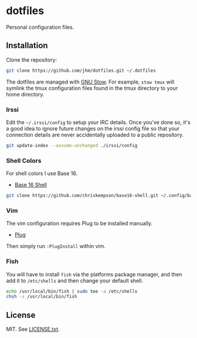 # dotfiles

Personal configuration files.

## Installation

Clone the repository:

```sh
git clone https://github.com/jhm/dotfiles.git ~/.dotfiles
```

The dotfiles are managed with [GNU Stow](https://www.gnu.org/software/stow).
For example, `stow tmux` will symlink the tmux configuration files found in
the tmux directory to your home directory.

### Irssi

Edit the `~/.irssi/config` to setup your IRC details. Once you've done so,
it's a good idea to ignore future changes on the irssi config file so that
your connection details are never accidentally uploaded to a public
repository.

```sh
git update-index --assume-unchanged ./irssi/config
```

### Shell Colors

For shell colors I use Base 16.

* [Base 16 Shell](https://github.com/chriskempson/base16-shell)

```sh
git clone https://github.com/chriskempson/base16-shell.git ~/.config/base16-shell
```

### Vim

The vim configuration requires Plug to be installed manually.

* [Plug](https://github.com/junegunn/vim-plug)

Then simply run `:PlugInstall` within vim.

### Fish

You will have to install `fish` via the platforms package manager, and then
add it to `/etc/shells` and then change your default shell.

```sh
echo /usr/local/bin/fish | sudo tee -a /etc/shells
chsh -s /usr/local/bin/fish
```

## License

MIT. See [LICENSE.txt](https://github.com/jhm/dotfiles/blob/master/LICENSE.txt).
